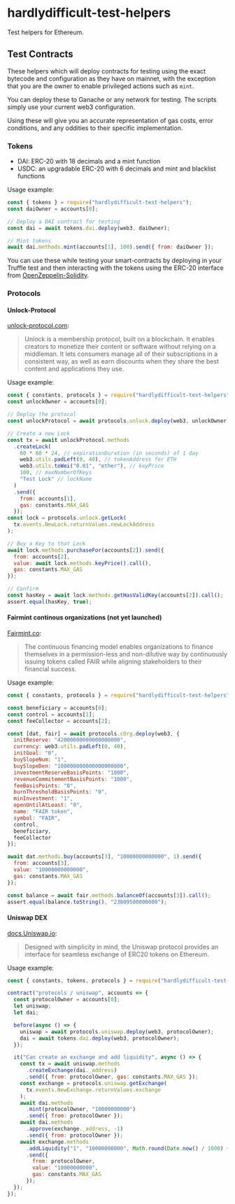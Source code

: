 # hardlydifficult-test-helpers

Test helpers for Ethereum.

## Test Contracts

These helpers which will deploy contracts for testing using the exact bytecode and configuration as they have on mainnet, with the exception that you are the owner to enable privileged actions such as `mint`.

You can deploy these to Ganache or any network for testing. The scripts simply use your current web3 configuration.

Using these will give you an accurate representation of gas costs, error conditions, and any oddities to their specific implementation.

### Tokens

 - DAI: ERC-20 with 18 decimals and a mint function
 - USDC: an upgradable ERC-20 with 6 decimals and mint and blacklist functions

Usage example: 

```javascript
const { tokens } = require("hardlydifficult-test-helpers");
const daiOwner = accounts[0];

// Deploy a DAI contract for testing
const dai = await tokens.dai.deploy(web3, daiOwner);

// Mint tokens
await dai.methods.mint(accounts[1], 100).send({ from: daiOwner });
```

You can use these while testing your smart-contracts by deploying in your Truffle test and then interacting with the tokens using the ERC-20 interface from [OpenZeppelin-Solidity](https://www.npmjs.com/package/openzeppelin-solidity).


### Protocols 

#### Unlock-Protocol

[unlock-protocol.com](https://unlock-protocol.com):
> Unlock is a membership protocol, built on a blockchain. It enables creators to monetize their content or software without relying on a middleman. It lets consumers manage all of their subscriptions in a consistent way, as well as earn discounts when they share the best content and applications they use.

Usage example:

```javascript
const { constants, protocols } = require("hardlydifficult-test-helpers");
const unlockOwner = accounts[0];

// Deploy the protocol
const unlockProtocol = await protocols.unlock.deploy(web3, unlockOwner);

// Create a new Lock
const tx = await unlockProtocol.methods
  .createLock(
    60 * 60 * 24, // expirationDuration (in seconds) of 1 day
    web3.utils.padLeft(0, 40), // tokenAddress for ETH
    web3.utils.toWei("0.01", "ether"), // keyPrice
    100, // maxNumberOfKeys
    "Test Lock" // lockName
  )
  .send({
    from: accounts[1],
    gas: constants.MAX_GAS
  });
const lock = protocols.unlock.getLock(
  tx.events.NewLock.returnValues.newLockAddress
);

// Buy a Key to that Lock
await lock.methods.purchaseFor(accounts[2]).send({
  from: accounts[2],
  value: await lock.methods.keyPrice().call(),
  gas: constants.MAX_GAS
});

// Confirm
const hasKey = await lock.methods.getHasValidKey(accounts[2]).call();
assert.equal(hasKey, true);
```

#### Fairmint continous organizations (not yet launched)

[Fairmint.co](https://fairmint.co):

> The continuous financing model enables organizations to finance themselves in a permission-less and non-dilutive way by continuously issuing tokens called FAIR while aligning stakeholders to their financial success.

Usage example:

```javascript
const { constants, protocols } = require("hardlydifficult-test-helpers");

const beneficiary = accounts[0];
const control = accounts[1];
const feeCollector = accounts[2];

const [dat, fair] = await protocols.cOrg.deploy(web3, {
  initReserve: "42000000000000000000",
  currency: web3.utils.padLeft(0, 40),
  initGoal: "0",
  buySlopeNum: "1",
  buySlopeDen: "100000000000000000000",
  investmentReserveBasisPoints: "1000",
  revenueCommitementBasisPoints: "1000",
  feeBasisPoints: "0",
  burnThresholdBasisPoints: "0",
  minInvestment: "1",
  openUntilAtLeast: "0",
  name: "FAIR token",
  symbol: "FAIR",
  control,
  beneficiary,
  feeCollector
});

await dat.methods.buy(accounts[3], "10000000000000", 1).send({
  from: accounts[3],
  value: "10000000000000",
  gas: constants.MAX_GAS
});

const balance = await fair.methods.balanceOf(accounts[3]).call();
assert.equal(balance.toString(), "23809500000000");
```

#### Uniswap DEX

[docs.Uniswap.io](https://docs.uniswap.io/):

> Designed with simplicity in mind, the Uniswap protocol provides an interface for seamless exchange of ERC20 tokens on Ethereum.

Usage example:

```javascript
const { constants, tokens, protocols } = require("hardlydifficult-test-helpers");

contract("protocols / uniswap", accounts => {
  const protocolOwner = accounts[0];
  let uniswap;
  let dai;

  before(async () => {
    uniswap = await protocols.uniswap.deploy(web3, protocolOwner);
    dai = await tokens.dai.deploy(web3, protocolOwner);
  });

  it("Can create an exchange and add liquidity", async () => {
    const tx = await uniswap.methods
      .createExchange(dai._address)
      .send({ from: protocolOwner, gas: constants.MAX_GAS });
    const exchange = protocols.uniswap.getExchange(
      tx.events.NewExchange.returnValues.exchange
    );
    await dai.methods
      .mint(protocolOwner, "10000000000")
      .send({ from: protocolOwner });
    await dai.methods
      .approve(exchange._address, -1)
      .send({ from: protocolOwner });
    await exchange.methods
      .addLiquidity("1", "10000000000", Math.round(Date.now() / 1000) + 60)
      .send({
        from: protocolOwner,
        value: "10000000000",
        gas: constants.MAX_GAS
      });
  });
});
```
